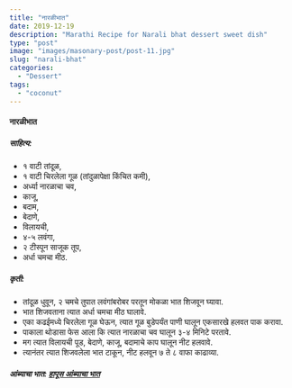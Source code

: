 ```yaml
---
title: "नारळीभात"
date: 2019-12-19
description: "Marathi Recipe for Narali bhat dessert sweet dish"
type: "post"
image: "images/masonary-post/post-11.jpg"
slug: "narali-bhat"
categories: 
  - "Dessert"
tags:
  - "coconut"
---
```


#### नारळीभात 



##### साहित्य:


- १ वाटी तांदूळ,
- १ वाटी चिरलेला गूळ (तांदुळापेक्षा किंचित कमी),
- अर्ध्या नारळाचा चव,
- काजू,
- बदाम,
- बेदाणे,
- विलायची,
- ४-५ लवंगा,
- २ टीस्पून साजूक तूप,
- अर्धा चमचा मीठ. 



##### कृती: 


- तांदूळ धुवून, २ चमचे तुपात लवंगांबरोबर परतून मोकळा भात शिजवून घ्यावा.
- भात शिजवताना त्यात अर्धा चमचा मीठ घालावे.
- एका कढईमध्ये चिरलेला गूळ घेऊन, त्यात गूळ बुडेपर्यंत पाणी घालून एकसारखे हलवत पाक करावा.
- पाकाला थोडासा फेस आला कि त्यात नारळाचा चव घालून ३-४ मिनिटे परतावे.
- मग त्यात विलायची पूड, बेदाणे, काजू, बदामाचे काप घालून नीट हलवावे.
- त्यानंतर त्यात शिजवलेला भात टाकून, नीट हलवून ७ ते ८ वाफा काढाव्या.



##### आंब्याचा भात: [हापूस आंब्याचा भात](/hapus-amba-bhat) 